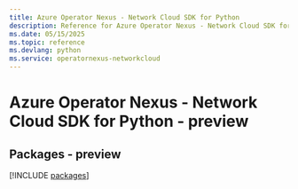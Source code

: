 ```yaml
---
title: Azure Operator Nexus - Network Cloud SDK for Python
description: Reference for Azure Operator Nexus - Network Cloud SDK for Python
ms.date: 05/15/2025
ms.topic: reference
ms.devlang: python
ms.service: operatornexus-networkcloud
---
```

# Azure Operator Nexus - Network Cloud SDK for Python - preview
## Packages - preview
[!INCLUDE [packages](operator-nexus---network-cloud-index.md)]